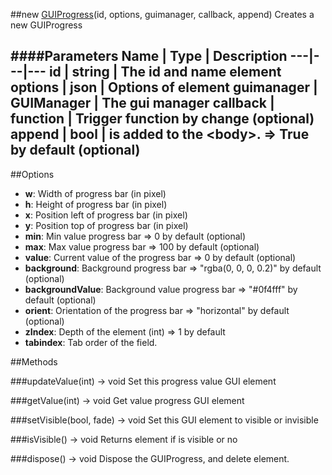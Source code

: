 ##new [GUIProgress](#)(id, options, guimanager, callback, append)
Creates a new GUIProgress

####Parameters
Name | Type | Description
---|---|---
**id** | string | The id and name element
**options** | json | Options of element
**guimanager** | GUIManager | The gui manager
**callback** | function | Trigger function by change (optional)
**append** | bool | is added to the &lt;body&gt;. =&gt; True by default (optional)
---

##Options

* **w**: Width of progress bar (in pixel)
* **h**: Height of progress bar (in pixel)
* **x**: Position left of progress bar (in pixel)
* **y**: Position top of progress bar (in pixel)
* **min**: Min value progress bar =&gt; 0 by default (optional)
* **max**: Max value progress bar =&gt; 100 by default (optional)
* **value**: Current value of the progress bar =&gt; 0 by default (optional)
* **background**: Background progress bar  =&gt; "rgba(0, 0, 0, 0.2)" by default (optional)
* **backgroundValue**: Background value progress bar  =&gt; "#0f4fff" by default (optional)
* **orient**: Orientation of the progress bar =&gt; "horizontal" by default (optional)
* **zIndex**: Depth of the element (int) =&gt; 1 by default
* **tabindex**: Tab order of the field.

##Methods

###updateValue(int) → void
Set this progress value GUI element 

###getValue(int) → void
Get value progress GUI element

###setVisible(bool, fade) → void
Set this GUI element to visible or invisible

###isVisible() → void
Returns element if is visible or no

###dispose() → void
Dispose the GUIProgress, and delete element.
